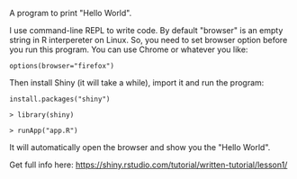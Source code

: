 A program to print "Hello World". 

I use command-line REPL to write code. By default "browser" is an empty string in R interpereter on Linux. 
So, you need to set browser option before you run this program. You can use Chrome or whatever you like:

`options(browser="firefox")`

Then install Shiny (it will take a while), import it and run the program:

`install.packages("shiny")`

`> library(shiny)`

`> runApp("app.R")`

It will automatically open the browser and show you the "Hello World". 

Get full info here:  https://shiny.rstudio.com/tutorial/written-tutorial/lesson1/

